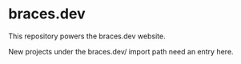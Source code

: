# braces.dev

This repository powers the braces.dev website.

New projects under the braces.dev/ import path
need an entry here.

